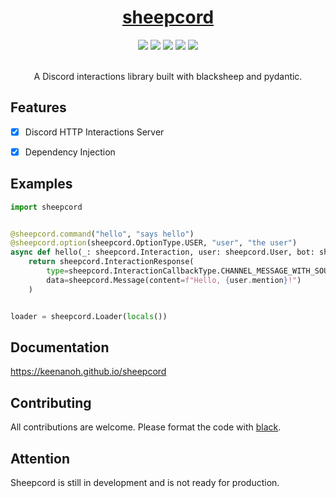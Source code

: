 <div align="center">
 <h1>
   <a href="https://shinobou.github.io/sheepcord">
     sheepcord
   </a>
 </h1>
 
 <img src="https://img.shields.io/github/issues/Shinobou/sheepcord">
 <img src="https://img.shields.io/github/forks/Shinobou/sheepcord">
 <img src="https://img.shields.io/github/stars/Shinobou/sheepcord">
 <img src="https://img.shields.io/github/license/Shinobou/sheepcord">
 <img src="https://tokei.rs/b1/github/Shinobou/sheepcord">
 
 <br>
 <br>
 
 A Discord interactions library built with blacksheep and pydantic.
 
</div>

## Features
- [x] Discord HTTP Interactions Server
- [x] Dependency Injection


## Examples
```py
import sheepcord


@sheepcord.command("hello", "says hello")
@sheepcord.option(sheepcord.OptionType.USER, "user", "the user")
async def hello(_: sheepcord.Interaction, user: sheepcord.User, bot: sheepcord.Inject[sheepcord.Bot]) -> sheepcord.InteractionResponse:
    return sheepcord.InteractionResponse(
        type=sheepcord.InteractionCallbackType.CHANNEL_MESSAGE_WITH_SOURCE,
        data=sheepcord.Message(content=f"Hello, {user.mention}!")
    )


loader = sheepcord.Loader(locals())
```


## Documentation
https://keenanoh.github.io/sheepcord

## Contributing
All contributions are welcome. Please format the code with [black](https://github.com/psf/black).

## Attention
Sheepcord is still in development and is not ready for production.

